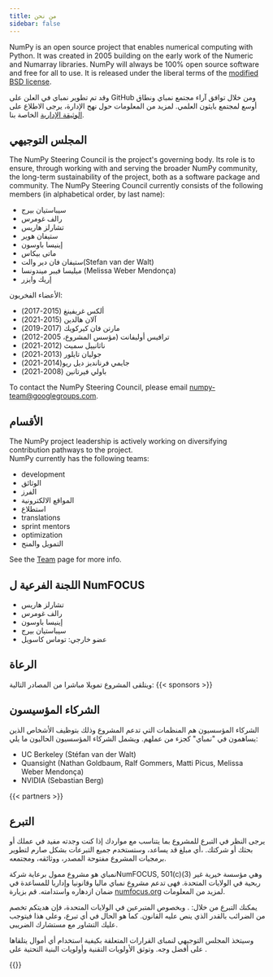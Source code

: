 ```yaml
---
title: من نحن
sidebar: false
---
```


NumPy is an open source project that enables numerical computing with Python. It was created in 2005 building on the early work of the Numeric and Numarray libraries. NumPy will always be 100% open source software and free for all to use. It is released under the liberal terms of the [modified BSD license](https://github.com/numpy/numpy/blob/main/LICENSE.txt).

وقد تم تطوير نمباي في العلن على GitHub ومن خلال توافق آراء مجتمع نمباي ونطاق أوسع لمجتمع بايثون العلمي. لمزيد من المعلومات حول نهج الإدارة، يرجى الاطلاع على [الوثيقة الإدارية](https://www.numpy.org/devdocs/dev/governance/index.html) الخاصة بنا.


## المجلس التوجيهي

The NumPy Steering Council is the project's governing body. Its role is to ensure, through working with and serving the broader NumPy community, the long-term sustainability of the project, both as a software package and community. The NumPy Steering Council currently consists of the following members (in alphabetical order, by last name):

- سيباستيان بيرج
- رالف غومرس
- تشارلز هاريس
- ستيفان هوير
- إينيسا باوسون
- ماتى بيكاس
- ستيفان فان دير والت(Stefan van der Walt)
- ميليسا فيبر ميندونسا (Melissa Weber Mendonça)
- إريك وايزر

الأعضاء الفخريون:

- ألكس غريفينغ (2015-2017)
- آلان هالدين (2015-2021)
- مارتن فان كيركويك (2017-2019)
- ترافيس أوليفانت (مؤسس المشروع، 2005-2012)
- ناثانييل سميث (2012-2021)
- جوليان تايلور (2013-2021)
- جايمي فرنانديز ديل ريو(2014-2021)
- باولي فيرتانين (2008-2021)

To contact the NumPy Steering Council, please email numpy-team@googlegroups.com.

## الأقسام

The NumPy project leadership is actively working on diversifying contribution pathways to the project.<br> NumPy currently has the following teams:

- development
- الوثائق
- الفرز
- المواقع الالكترونية
- استطلاع
- translations
- sprint mentors
- optimization
- التمويل والمنح

See the [Team](/teams) page for more info.

## اللجنة الفرعية ل NumFOCUS

- تشارلز هاريس
- رالف غومرس
- إينيسا باوسون
- سيباستيان بيرج
- عضو خارجي: توماس كاسويل

## الرعاة

ويتلقى المشروع تمويلا مباشرا من المصادر التالية:
{{< sponsors >}}


## الشركاء المؤسيسون

الشركاء المؤسسيون هم المنظمات التي تدعم المشروع وذلك بتوظيف الأشخاص الذين يساهمون في "نمباي" كجزء من عملهم. ويشمل الشركاء المؤسسيون الحاليون ما يلي:

- UC Berkeley (Stéfan van der Walt)
- Quansight (Nathan Goldbaum, Ralf Gommers, Matti Picus, Melissa Weber Mendonça)
- NVIDIA (Sebastian Berg)

{{< partners >}}


## التبرع

يرجى النظر في التبرع للمشروع بما يتناسب مع مواردك إذا كنت وجدته مفيد في عملك أو بحثك أو شركتك. ،أي مبلغ قد يساعد، وستستخدم جميع التبرعات بشكل صارم لتطوير برمجيات المشروع مفتوحة المصدر، ووثائقه، ومجتمعه.

نمباي هو مشروع ممول برعاية شركةNumFOCUS, 501(c)(3) وهي مؤسسة خيرية غير ربحية في الولايات المتحدة. فهى تدعم مشروع نمباي ماليا وقانونيا وإداريا للمساعدة في ضمان ازدهاره واستدامته. قم بزيارة [numfocus.org](https://numfocus.org) لمزيد من المعلومات.

يمكنك التبرع من خلال: [](https://numfocus.org). وبخصوص المتبرعين في الولايات المتحدة، فإن هديتكم تخصم من الضرائب بالقدر الذي ينص عليه القانون. كما هو الحال في أي تبرع، وعلى هذا فيتوجب عليك التشاور مع مستشارك الضريبى.

وسيتخذ المجلس التوجيهي لنمباى القرارات المتعلقة بكيفية استخدام أي أموال يتلقاها على أفضل وجه. وتوثق الأولويات التقنية وأولويات البنية التحتية على [](https://www.numpy.org/neps/index.html#roadmap).

{{<opencollective>}}


